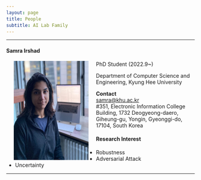 ```yaml
---
layout: page
title: People 
subtitle: AI Lab Family
---
```


<hr>

#### Samra Irshad
  
<img src="https://raw.githubusercontent.com/ailabkhu/ailabkhu.github.io/master/img/Samrish.jpg" width="200" height="265" align="left" hspace="20" />
PhD Student (2022.9~)        

Department of Computer Science and Engineering, Kyung Hee University         
            

**Contact**  
samra@khu.ac.kr                       
#351, Electronic Information College Building, 1732 Deogyeong-daero, Giheung-gu, Yongin, Gyeonggi-do, 17104, South Korea  

#### Research Interest
* Robustness
* Adversarial Attack
* Uncertainty

<hr>
